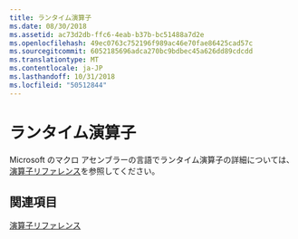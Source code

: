 ```yaml
---
title: ランタイム演算子
ms.date: 08/30/2018
ms.assetid: ac73d2db-ffc6-4eab-b37b-bc51488a7d2e
ms.openlocfilehash: 49ec0763c752196f989ac46e70fae86425cad57c
ms.sourcegitcommit: 6052185696adca270bc9bdbec45a626dd89cdcdd
ms.translationtype: MT
ms.contentlocale: ja-JP
ms.lasthandoff: 10/31/2018
ms.locfileid: "50512844"
---
```

# <a name="run-time-operators"></a>ランタイム演算子

Microsoft のマクロ アセンブラーの言語でランタイム演算子の詳細については、[演算子リファレンス](../../assembler/masm/operators-reference.md)を参照してください。

## <a name="see-also"></a>関連項目

[演算子リファレンス](../../assembler/masm/operators-reference.md)<br/>